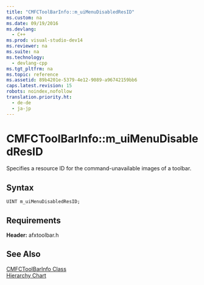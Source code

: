 ```yaml
---
title: "CMFCToolBarInfo::m_uiMenuDisabledResID"
ms.custom: na
ms.date: 09/19/2016
ms.devlang: 
  - C++
ms.prod: visual-studio-dev14
ms.reviewer: na
ms.suite: na
ms.technology: 
  - devlang-cpp
ms.tgt_pltfrm: na
ms.topic: reference
ms.assetid: 89b4201e-5379-4e12-9089-a96742159bb6
caps.latest.revision: 15
robots: noindex,nofollow
translation.priority.ht: 
  - de-de
  - ja-jp
---
```

# CMFCToolBarInfo::m_uiMenuDisabledResID
Specifies a resource ID for the command-unavailable images of a toolbar.  
  
## Syntax  
  
```  
UINT m_uiMenuDisabledResID;  
```  
  
## Requirements  
 **Header:** afxtoolbar.h  
  
## See Also  
 [CMFCToolBarInfo Class](../vs140/CMFCToolBarInfo-Class.md)   
 [Hierarchy Chart](../vs140/Hierarchy-Chart.md)
